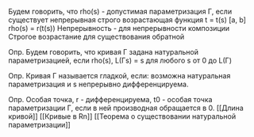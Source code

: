 Будем говорить, что rho(s) - допустимая параметризация Г, если существует непрерывная строго возрастающая функция t = t(s) [a, b]
rho(s) = r(t(s))
Непрерывность - для непрерывности композиции
Строгое возрастание для существования обратной

Опр. Будем говорить, что кривая Г задана натуральной параметризацией, если rho(s), 
L(Гs) = s для любого s от 0 до L(Г)

Опр. Кривая Г называется гладкой, если:
возможна натуральная параметризация и s непрерывно дифференцируема.

Опр. Особая точка, r - дифференцируема, t0 - особая точка параметризации Г, если в ней производная обращается в 0.
[[Длина кривой]]
[[Кривые в Rn]]
[[Теорема о существовании натуральной параметризации]]
